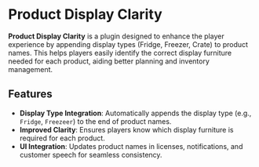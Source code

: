 # Product Display Clarity

**Product Display Clarity** is a plugin designed to enhance the player experience by appending display types (Fridge, Freezer, Crate) to product names. This helps players easily identify the correct display furniture needed for each product, aiding better planning and inventory management.

## Features

- **Display Type Integration**: Automatically appends the display type (e.g., `Fridge`, `Freezeer`) to the end of product names.
- **Improved Clarity**: Ensures players know which display furniture is required for each product.
- **UI Integration**: Updates product names in licenses, notifications, and customer speech for seamless consistency.

